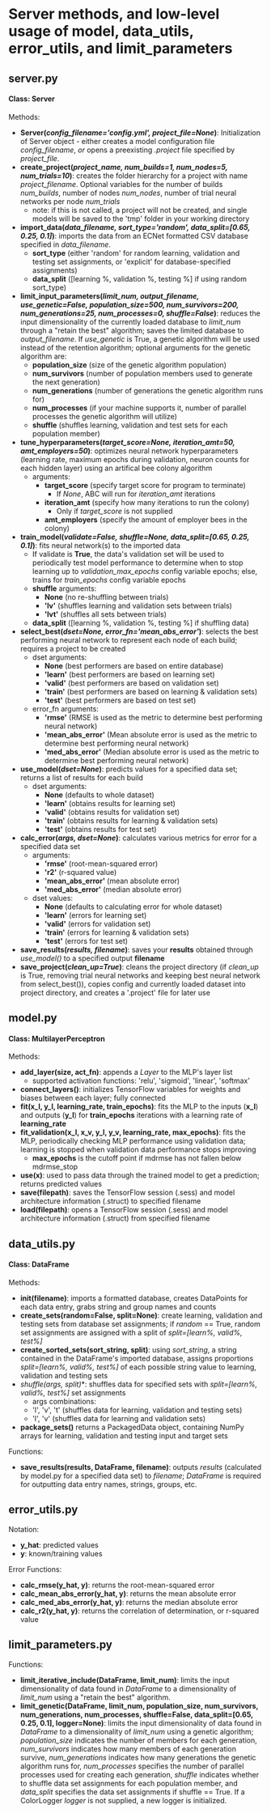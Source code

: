 # Server methods, and low-level usage of model, data_utils, error_utils, and limit_parameters

## server.py
#### Class: Server

Methods:
- **Server(*config_filename='config.yml', project_file=None*)**: Initialization of Server object - either creates a model configuration file *config_filename*, *or* opens a preexisting *.project* file specified by *project_file*.
- **create_project(*project_name, num_builds=1, num_nodes=5, num_trials=10*)**: creates the folder hierarchy for a project with name *project_filename*. Optional variables for the number of builds *num_builds*, number of nodes *num_nodes*, number of trial neural networks per node *num_trials*
	- note: if this is not called, a project will not be created, and single models will be saved to the 'tmp' folder in your working directory
- **import_data(*data_filename, sort_type='random', data_split=[0.65, 0.25, 0.1]*)**: imports the data from an ECNet formatted CSV database specified in *data_filename*.
	- **sort_type** (either 'random' for random learning, validation and testing set assignments, or 'explicit' for database-specified assignments)
	- **data_split** ([learning %, validation %, testing %] if using random sort_type)
- **limit_input_parameters(*limit_num, output_filename, use_genetic=False, population_size=500, num_survivors=200, num_generations=25, num_processes=0, shuffle=False*)**: reduces the input dimensionality of the currently loaded database to *limit_num* through a "retain the best" algorithm; saves the limited database to *output_filename*. If *use_genetic* is True, a genetic algorithm will be used instead of the retention algorithm; optional arguments for the genetic algorithm are:
	- **population_size** (size of the genetic algorithm population)
	- **num_survivors** (number of population members used to generate the next generation)
	- **num_generations** (number of generations the genetic algorithm runs for)
	- **num_processes** (if your machine supports it, number of parallel processes the genetic algorithm will utilize)
	- **shuffle** (shuffles learning, validation and test sets for each population member)
- **tune_hyperparameters(*target_score=None, iteration_amt=50, amt_employers=50*)**: optimizes neural network hyperparameters (learning rate, maximum epochs during validation, neuron counts for each hidden layer) using an artifical bee colony algorithm
	- arguments:
		- **target_score** (specify target score for program to terminate)
			- If *None*, ABC will run for *iteration_amt* iterations
		- **iteration_amt** (specify how many iterations to run the colony)
			- Only if *target_score* is not supplied
		- **amt_employers** (specify the amount of employer bees in the colony)
- **train_model(*validate=False, shuffle=None, data_split=[0.65, 0.25, 0.1]*)**: fits neural network(s) to the imported data
	- If validate is **True**, the data's validation set will be used to periodically test model performance to determine when to stop learning up to *validation_max_epochs* config variable epochs; else, trains for *train_epochs* config variable epochs
	- **shuffle** arguments: 
		- **None** (no re-shuffling between trials)
		- **'lv'** (shuffles learning and validation sets between trials)
		- **'lvt'** (shuffles all sets between trials)
	- **data_split** ([learning %, validation %, testing %] if shuffling data)
- **select_best(*dset=None, error_fn='mean_abs_error'*)**: selects the best performing neural network to represent each node of each build; requires a project to be created
	- dset arguments:
		- **None** (best performers are based on entire database)
		- **'learn'** (best performers are based on learning set)
		- **'valid'** (best performers are based on validation set)
		- **'train'** (best performers are based on learning & validation sets)
		- **'test'** (best performers are based on test set)
	- error_fn arguments:
		- **'rmse'** (RMSE is used as the metric to determine best performing neural network)
		- **'mean_abs_error'** (Mean absolute error is used as the metric to determine best performing neural network)
		- **'med_abs_error'** (Median absolute error is used as the metric to determine best performing neural network)
- **use_model(*dset=None*)**: predicts values for a specified data set; returns a list of results for each build
	- dset arguments: 
		- **None** (defaults to whole dataset)
		- **'learn'** (obtains results for learning set)
		- **'valid'** (obtains results for validation set)
		- **'train'** (obtains results for learning & validation sets)
		- **'test'** (obtains results for test set)
- **calc_error(*args, dset=None*)**: calculates various metrics for error for a specified data set
	- arguments: 
		- **'rmse'** (root-mean-squared error)
		- **'r2'** (r-squared value)
		- **'mean_abs_error'** (mean absolute error)
		- **'med_abs_error'** (median absolute error)
	- dset values: 
		- **None** (defaults to calculating error for whole dataset)
		- **'learn'** (errors for learning set)
		- **'valid'** (errors for validation set)
		- **'train'** (errors for learning & validation sets)
		- **'test'** (errors for test set)
- **save_results(*results, filename*)**: saves your **results** obtained through *use_model()* to a specified output **filename**
- **save_project(*clean_up=True*)**: cleans the project directory (if *clean_up* is True, removing trial neural networks and keeping best neural network from select_best()), copies config and currently loaded dataset into project directory, and creates a '.project' file for later use

## model.py
#### Class: MultilayerPerceptron

Methods:
- **add_layer(size, act_fn)**: appends a *Layer* to the MLP's layer list
  - supported activation functions: 'relu', 'sigmoid', 'linear', 'softmax'
- **connect_layers()**: initializes TensorFlow variables for weights and biases between each layer; fully connected
- **fit(x_l, y_l, learning_rate, train_epochs)**: fits the MLP to the inputs (**x_l**) and outputs (**y_l**) for **train_epochs** iterations with a learning rate of **learning_rate**
- **fit_validation(x_l, x_v, y_l, y_v, learning_rate, max_epochs)**: fits the MLP, periodically checking MLP performance using validation data; learning is stopped when validation data performance stops improving
  - **max_epochs** is the cutoff point if mdrmse has not fallen below mdrmse_stop
- **use(x)**: used to pass data through the trained model to get a prediction; returns predicted values
- **save(filepath)**: saves the TensorFlow session (.sess) and model architecture information (.struct) to specified filename
- **load(filepath)**: opens a TensorFlow session (.sess) and model architecture information (.struct) from specified filename

## data_utils.py
#### Class: DataFrame
Methods:
- **__init__(filename)**: imports a formatted database, creates DataPoints for each data entry, grabs string and group names and counts
- **create_sets(random=False, split=None)**: create learning, validation and testing sets from database set assignments; if *random* == True, random set assignments are assigned with a split of *split=[learn%, valid%, test%]*
- **create_sorted_sets(sort_string, split)**: using *sort_string*, a string contained in the DataFrame's imported database, assigns proportions *split=[learn%, valid%, test%]* of each possible string value to learning, validation and testing sets
- **shuffle(args*, split)**: shuffles data for specified sets with *split=[learn%, valid%, test%]* set assignments
   - args combinations:
    - 'l', 'v', 't' (shuffles data for learning, validation and testing sets)
    - 'l', 'v' (shuffles data for learning and validation sets)
- **package_sets()** returns a PackagedData object, containing NumPy arrays for learning, validation and testing input and target sets

Functions:
- **save_results(results, DataFrame, filename)**: outputs *results* (calculated by model.py for a specified data set) to *filename*; *DataFrame* is required for outputting data entry names, strings, groups, etc.

## error_utils.py
Notation:
- **y_hat**: predicted values
- **y**: known/training values
  
Error Functions:
- **calc_rmse(y_hat, y)**: returns the root-mean-squared error
- **calc_mean_abs_error(y_hat, y)**: returns the mean absolute error
- **calc_med_abs_error(y_hat, y)**: returns the median absolute error
- **calc_r2(y_hat, y)**: returns the correlation of determination, or r-squared value

## limit_parameters.py
Functions:
- **limit_iterative_include(DataFrame, limit_num)**: limits the input dimensionality of data found in *DataFrame* to a dimensionality of *limit_num* using a "retain the best" algorithm.
- **limit_genetic(DataFrame, limit_num, population_size, num_survivors, num_generations, num_processes, shuffle=False, data_split=[0.65, 0.25, 0.1], logger=None)**: limits the input dimensionality of data found in *DataFrame* to a dimensionality of *limit_num* using a genetic algorithm; *population_size* indicates the number of members for each generation, *num_survivors* indicates how many members of each generation survive, *num_generations* indicates how many generations the genetic algorithm runs for, *num_processes* specifies the number of parallel processes used for creating each generation, *shuffle* indicates whether to shuffle data set assignments for each population member, and *data_split* specifies the data set assignments if shuffle == True. If a ColorLogger *logger* is not supplied, a new logger is initialized.
